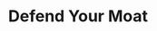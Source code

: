 ---
title: "Defend Your Moat"
slug: "defend-your-moat"
draft: false
is_upcoming: true
event_date: "2023-12-12"
image: "img/rotational-gophercon.jpg"
name: "Defend Your Moat: 4 Practical AI Strategies for 2024"
description: "How should business and tech leaders approach 2024? We've talked to hundreds of leaders over the past year and worked on a variety of machine learning projects, including fine-tuning multiple open source LLMs. In this webinar, we'll share our strategic framework with 4 sensible (and cost effective) approaches you and your organization can implement to defend and deepen your moat in 2024 and beyond."
events: ['Webinar']
registration_link: "https://us06web.zoom.us/webinar/register/6017013025890/WN_DMqpJPulQY-_0-RpVJklGg#/registration"
call_to_action: Register for Webinar
video_link: 
audio_link:
categories: ['Video']
presenters: ['Edwin Schmierer', 'Benjamin Bengfort']
topics: ['Add Topic 1 Here', 'Add Topic 2 Here']
---